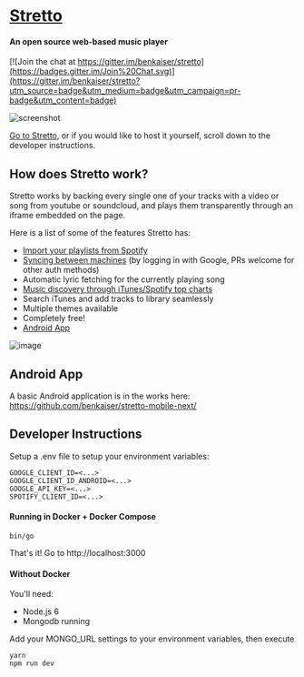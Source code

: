 [Stretto](https://next.kaiserapps.com/)
=================
#### An open source web-based music player

[![Join the chat at https://gitter.im/benkaiser/stretto](https://badges.gitter.im/Join%20Chat.svg)](https://gitter.im/benkaiser/stretto?utm_source=badge&utm_medium=badge&utm_campaign=pr-badge&utm_content=badge)

![screenshot](https://user-images.githubusercontent.com/608054/51808037-8e79a200-2243-11e9-8275-6b2e34153e09.png)

[Go to Stretto](https://next.kaiserapps.com/), or if you would like to host it yourself, scroll down to the developer instructions.

## How does Stretto work?

Stretto works by backing every single one of your tracks with a video or song from youtube or soundcloud, and plays them transparently through an iframe embedded on the page.

Here is a list of some of the features Stretto has:

- [Import your playlists from Spotify](https://next.kaiserapps.com/spotify/)
- [Syncing between machines](https://next.kaiserapps.com/sync/) (by logging in with Google, PRs welcome for other auth methods)
- Automatic lyric fetching for the currently playing song
- [Music discovery through iTunes/Spotify top charts](https://next.kaiserapps.com/discover)
- Search iTunes and add tracks to library seamlessly
- Multiple themes available
- Completely free!
- [Android App](https://github.com/benkaiser/stretto-mobile-next/)

![image](https://user-images.githubusercontent.com/608054/51808164-2d52ce00-2245-11e9-87d8-d55058c2ef3f.png)

## Android App

A basic Android application is in the works here:
https://github.com/benkaiser/stretto-mobile-next/


## Developer Instructions

Setup a .env file to setup your environment variables:

```
GOOGLE_CLIENT_ID=<...>
GOOGLE_CLIENT_ID_ANDROID=<...>
GOOGLE_API_KEY=<...>
SPOTIFY_CLIENT_ID=<...>
```

#### Running in Docker + Docker Compose

```
bin/go
```

That's it! Go to http://localhost:3000

#### Without Docker

You'll need:
- Node.js 6
- Mongodb running

Add your MONGO_URL settings to your environment variables, then execute

```
yarn
npm run dev
```
